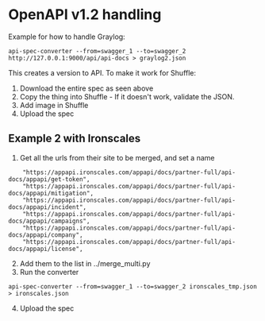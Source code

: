 # OpenAPI v1.2 handling
Example for how to handle Graylog:
```
api-spec-converter --from=swagger_1 --to=swagger_2 http://127.0.0.1:9000/api/api-docs > graylog2.json
```

This creates a version to API. To make it work for Shuffle:
1. Download the entire spec as seen above
2. Copy the thing into Shuffle - If it doesn't work, validate the JSON.
3. Add image in Shuffle
4. Upload the spec 

## Example 2 with Ironscales
1. Get all the urls from their site to be merged, and set a name
```
	"https://appapi.ironscales.com/appapi/docs/partner-full/api-docs/appapi/get-token",
	"https://appapi.ironscales.com/appapi/docs/partner-full/api-docs/appapi/mitigation",
	"https://appapi.ironscales.com/appapi/docs/partner-full/api-docs/appapi/incident",
	"https://appapi.ironscales.com/appapi/docs/partner-full/api-docs/appapi/campaigns",
	"https://appapi.ironscales.com/appapi/docs/partner-full/api-docs/appapi/company",
	"https://appapi.ironscales.com/appapi/docs/partner-full/api-docs/appapi/license",
```
2. Add them to the list in ../merge_multi.py
3. Run the converter
```
api-spec-converter --from=swagger_1 --to=swagger_2 ironscales_tmp.json > ironscales.json
```
4. Upload the spec
